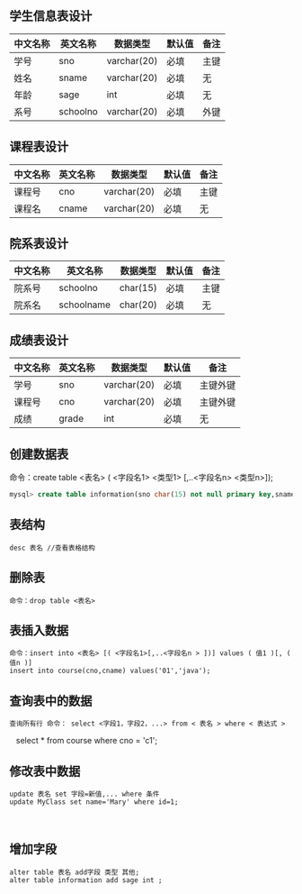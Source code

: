 
## 学生信息表设计

| 中文名称 | 英文名称 | 数据类型 | 默认值 | 备注 |
|---------|---------|---------|-------|-----|
| 学号 | sno | varchar(20) | 必填 | 主键 |
| 姓名 | sname | varchar(20) | 必填 | 无 |
| 年龄 | sage | int | 必填 | 无 |
| 系号 | schoolno | varchar(20) | 必填 | 外键 |

## 课程表设计

| 中文名称 | 英文名称 | 数据类型 | 默认值 | 备注 |
|---------|---------|---------|-------|-----|
| 课程号 | cno | varchar(20) | 必填 | 主键 |
| 课程名 | cname | varchar(20) | 必填 | 无 |

## 院系表设计

| 中文名称 | 英文名称 | 数据类型 | 默认值 | 备注 |
|---------|---------|---------|-------|-----|
| 院系号 | schoolno | char(15) | 必填 | 主键 |
| 院系名 | schoolname | char(20) | 必填 | 无 |

## 成绩表设计

| 中文名称 | 英文名称 | 数据类型 | 默认值 | 备注 |
|---------|---------|---------|-------|-----|
| 学号 | sno | varchar(20) | 必填 | 主键外键 |
| 课程号 | cno | varchar(20) | 必填 | 主键外键 |
| 成绩 | grade | int | 必填 | 无 |


## 创建数据表

命令：create table <表名> ( <字段名1> <类型1> [,..<字段名n> <类型n>]);

```sql
mysql> create table information(sno char(15) not null primary key,sname char(20),sage int default 20,schoolno char(15),foreign key (schoolno) references school(schoolno));
```

## 表结构

    desc 表名 //查看表格结构

## 删除表

    命令：drop table <表名>

## 表插入数据

    命令：insert into <表名> [( <字段名1>[,..<字段名n > ])] values ( 值1 )[, ( 值n )]
    insert into course(cno,cname) values('01','java');

## 查询表中的数据

    查询所有行 命令： select <字段1，字段2，...> from < 表名 > where < 表达式 > 
    select * from course where cno = 'c1';

## 修改表中数据

    update 表名 set 字段=新值,... where 条件 
    update MyClass set name='Mary' where id=1;
    
## 增加字段

    alter table 表名 add字段 类型 其他;
    alter table information add sage int ;
